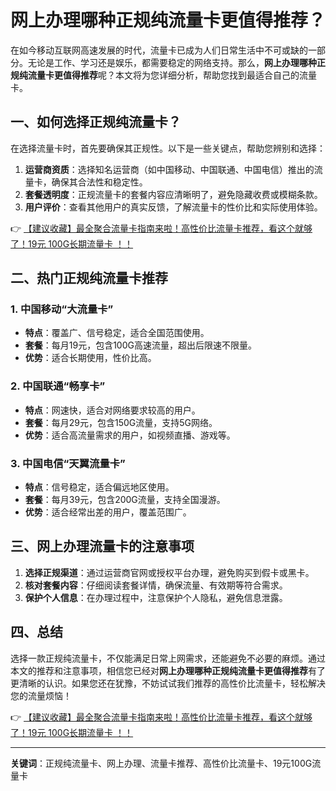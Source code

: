 # 网上办理哪种正规纯流量卡更值得推荐？

在如今移动互联网高速发展的时代，流量卡已成为人们日常生活中不可或缺的一部分。无论是工作、学习还是娱乐，都需要稳定的网络支持。那么，**网上办理哪种正规纯流量卡更值得推荐**呢？本文将为您详细分析，帮助您找到最适合自己的流量卡。

## 一、如何选择正规纯流量卡？

在选择流量卡时，首先要确保其正规性。以下是一些关键点，帮助您辨别和选择：

1. **运营商资质**：选择知名运营商（如中国移动、中国联通、中国电信）推出的流量卡，确保其合法性和稳定性。
2. **套餐透明度**：正规流量卡的套餐内容应清晰明了，避免隐藏收费或模糊条款。
3. **用户评价**：查看其他用户的真实反馈，了解流量卡的性价比和实际使用体验。

👉 [【建议收藏】最全聚合流量卡指南来啦！高性价比流量卡推荐，看这个就够了！19元 100G长期流量卡 ！！](https://bit.ly/Liuliangka)

## 二、热门正规纯流量卡推荐

### 1. 中国移动“大流量卡”
- **特点**：覆盖广、信号稳定，适合全国范围使用。
- **套餐**：每月19元，包含100G高速流量，超出后限速不限量。
- **优势**：适合长期使用，性价比高。

### 2. 中国联通“畅享卡”
- **特点**：网速快，适合对网络要求较高的用户。
- **套餐**：每月29元，包含150G流量，支持5G网络。
- **优势**：适合高流量需求的用户，如视频直播、游戏等。

### 3. 中国电信“天翼流量卡”
- **特点**：信号稳定，适合偏远地区使用。
- **套餐**：每月39元，包含200G流量，支持全国漫游。
- **优势**：适合经常出差的用户，覆盖范围广。

## 三、网上办理流量卡的注意事项

1. **选择正规渠道**：通过运营商官网或授权平台办理，避免购买到假卡或黑卡。
2. **核对套餐内容**：仔细阅读套餐详情，确保流量、有效期等符合需求。
3. **保护个人信息**：在办理过程中，注意保护个人隐私，避免信息泄露。

## 四、总结

选择一款正规纯流量卡，不仅能满足日常上网需求，还能避免不必要的麻烦。通过本文的推荐和注意事项，相信您已经对**网上办理哪种正规纯流量卡更值得推荐**有了更清晰的认识。如果您还在犹豫，不妨试试我们推荐的高性价比流量卡，轻松解决您的流量烦恼！

👉 [【建议收藏】最全聚合流量卡指南来啦！高性价比流量卡推荐，看这个就够了！19元 100G长期流量卡 ！！](https://bit.ly/Liuliangka)

---

**关键词**：正规纯流量卡、网上办理、流量卡推荐、高性价比流量卡、19元100G流量卡
